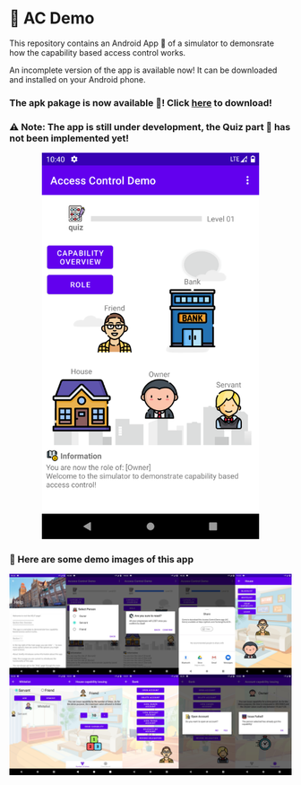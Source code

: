 # :closed_lock_with_key: AC Demo

This repository contains an Android App :iphone: of a simulator to demonsrate how the capability based access control works.

An incomplete version of the app is available now! It can be downloaded and installed on your Android phone.

### The apk pakage is now available :tada:! Click [here](https://github.com/YechengChu/ACDemo/raw/master/ACDemo.apk) to download!

### :warning: Note: The app is still under development, the Quiz part :pencil: has not been implemented yet!

<div align=center><img src="images/main_page.png" width="388" height="689"/></div>

### :eyes: Here are some demo images of this app 

<div align=center><img src="images/demo_img.png"/></div>
